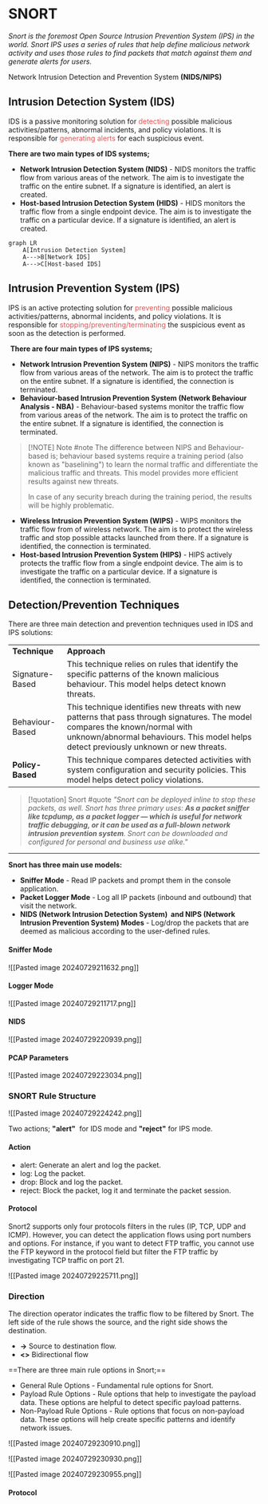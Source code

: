 # SNORT

_Snort is the foremost Open Source Intrusion Prevention System (IPS) in the world. Snort IPS uses a series of rules that help define malicious network activity and uses those rules to find packets that match against them and generate alerts for users._

Network Intrusion Detection and Prevention System **(NIDS/NIPS)**

## Intrusion Detection System (IDS)

IDS is a passive monitoring solution for <span style="color:rgb(221, 85, 85)">detecting</span> possible malicious activities/patterns, abnormal incidents, and policy violations. It is responsible for <span style="color:rgb(221, 85, 85)">generating alerts</span> for each suspicious event. 

**There are two main types of IDS systems;**

- **Network Intrusion Detection System (NIDS)** - NIDS monitors the traffic flow from various areas of the network. The aim is to investigate the traffic on the entire subnet. If a signature is identified, an alert is created.
- **Host-based Intrusion Detection System (HIDS)** - HIDS monitors the traffic flow from a single endpoint device. The aim is to investigate the traffic on a particular device. If a signature is identified, an alert is created.

```mermaid
graph LR
	A[Intrusion Detection System]
	A--->B[Network IDS]
	A--->C[Host-based IDS]
```
## Intrusion Prevention System (IPS)

IPS is an active protecting solution for <span style="color:rgb(221, 85, 85)">preventing</span> possible malicious activities/patterns, abnormal incidents, and policy violations. It is responsible for <span style="color:rgb(221, 85, 85)">stopping/preventing/terminating</span> the suspicious event as soon as the detection is performed.

 **There are four main types of IPS systems;**

- **Network Intrusion Prevention System (NIPS)** - NIPS monitors the traffic flow from various areas of the network. The aim is to protect the traffic on the entire subnet. If a signature is identified, the connection is terminated.
- **Behaviour-based Intrusion Prevention System (Network Behaviour Analysis - NBA)** - Behaviour-based systems monitor the traffic flow from various areas of the network. The aim is to protect the traffic on the entire subnet. If a signature is identified, the connection is terminated.

> [!NOTE] Note #note
> The difference between NIPS and Behaviour-based is; behaviour based systems require a training period (also known as "baselining") to learn the normal traffic and differentiate the malicious traffic and threats. This model provides more efficient results against new threats.
> 
> In case of any security breach during the training period, the results will be highly problematic.

- **Wireless Intrusion Prevention System (WIPS)** - WIPS monitors the traffic flow from of wireless network. The aim is to protect the wireless traffic and stop possible attacks launched from there. If a signature is identified, the connection is terminated.
- **Host-based Intrusion Prevention System (HIPS)** - HIPS actively protects the traffic flow from a single endpoint device. The aim is to investigate the traffic on a particular device. If a signature is identified, the connection is terminated.

## Detection/Prevention Techniques

There are three main detection and prevention techniques used in IDS and IPS solutions:

|                  |                                                                                                                                                                                                                        |
| ---------------- | ---------------------------------------------------------------------------------------------------------------------------------------------------------------------------------------------------------------------- |
| **Technique**    | **Approach**                                                                                                                                                                                                           |
| Signature-Based  | This technique relies on rules that identify the specific patterns of the known malicious behaviour. This model helps detect known threats.                                                                            |
| Behaviour-Based  | This technique identifies new threats with new patterns that pass through signatures. The model compares the known/normal with unknown/abnormal behaviours. This model helps detect previously unknown or new threats. |
| **Policy-Based** | This technique compares detected activities with system configuration and security policies. This model helps detect policy violations.                                                                                |


> [!quotation] Snort #quote
> _"Snort can be deployed inline to stop these packets, as well. Snort has three primary uses: **As a packet sniffer like tcpdump, as a packet logger — which is useful for network traffic debugging, or it can be used as a full-blown network intrusion prevention system**. Snort can be downloaded and configured for personal and business use alike."_
****

**Snort has three main use models:**

- **Sniffer Mode** - Read IP packets and prompt them in the console application.
- **Packet Logger Mode** - Log all IP packets (inbound and outbound) that visit the network.
- **NIDS (Network Intrusion Detection System)  and NIPS (Network Intrusion Prevention System) Modes** - Log/drop the packets that are deemed as malicious according to the user-defined rules.

#### Sniffer Mode

![[Pasted image 20240729211632.png]]

#### Logger Mode

![[Pasted image 20240729211717.png]]

#### NIDS

![[Pasted image 20240729220939.png]]

#### PCAP Parameters

![[Pasted image 20240729223034.png]]

### SNORT Rule Structure

![[Pasted image 20240729224242.png]]

Two actions; **"alert"**  for IDS mode and **"reject"** for IPS mode.
#### Action
- alert: Generate an alert and log the packet.
- log: Log the packet.
- drop: Block and log the packet.
- reject: Block the packet, log it and terminate the packet session.

#### Protocol
Snort2 supports only four protocols filters in the rules (IP, TCP, UDP and ICMP). However, you can detect the application flows using port numbers and options. For instance, if you want to detect FTP traffic, you cannot use the FTP keyword in the protocol field but filter the FTP traffic by investigating TCP traffic on port 21.

![[Pasted image 20240729225711.png]]

### Direction

The direction operator indicates the traffic flow to be filtered by Snort. The left side of the rule shows the source, and the right side shows the destination.

- **->** Source to destination flow.
- **<>** Bidirectional flow 

==There are three main rule options in Snort;==  

- General Rule Options - Fundamental rule options for Snort. 
- Payload Rule Options - Rule options that help to investigate the payload data. These options are helpful to detect specific payload patterns.
- Non-Payload Rule Options - Rule options that focus on non-payload data. These options will help create specific patterns and identify network issues.

![[Pasted image 20240729230910.png]]

![[Pasted image 20240729230930.png]]

 ![[Pasted image 20240729230955.png]]













































 













































 





















 



























































































































































































































































































































































































































 


























#### Protocol














 










 





















































 


























 





































 














































 
























	










































































































































































































































































































































































































































































